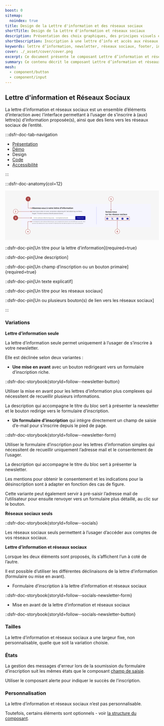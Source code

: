 ```yaml
---
boost: 0
sitemap:
  noindex: true
title: Design de la Lettre d'information et des réseaux sociaux
shortTitle: Design de la Lettre d'information et réseaux sociaux
description: Présentation des choix graphiques, des principes visuels et des variantes disponibles du composant Lettre d'information et des réseaux sociaux.
shortDescription: Inscription à une lettre d’info et accès aux réseaux sociaux.
keywords: lettre d’information, newsletter, réseaux sociaux, footer, interface, composant, design system, RGPD, accessibilité, usager
cover: ./_asset/cover/cover.png
excerpt: Ce document présente le composant Lettre d’information et réseaux sociaux, destiné à favoriser l’abonnement et la consultation des comptes sociaux, avec recommandations d’intégration et règles éditoriales.
summary: Ce contenu décrit le composant Lettre d’information et réseaux sociaux, conçu pour permettre aux usagers de s’abonner à une ou plusieurs lettres d’information et de consulter les réseaux sociaux de l’entité. Il précise les recommandations d’intégration, notamment sa position dans la page, et les consignes éditoriales telles que l’adaptation du message selon le contexte ou les mentions relatives à l’utilisation des données personnelles. Ce guide s’adresse aux équipes chargées de la conception éditoriale et technique des sites web publics.
mesh:
  - component/button
  - component/input
---
```


## Lettre d'information et Réseaux Sociaux

La lettre d’information et réseaux sociaux est un ensemble d’éléments d’interaction avec l’interface permettant à l’usager de s’inscrire à (aux) lettre(s) d’information proposée(s), ainsi que des liens vers les réseaux sociaux de l’entité.

:::dsfr-doc-tab-navigation

- [Présentation](../index.md)
- [Démo](../demo/index.md)
- Design
- [Code](../code/index.md)
- [Accessibilité](../accessibility/index.md)

:::

:::dsfr-doc-anatomy{col=12}

![Anatomie de la lettre d'information et des réseaux sociaux](../_asset/anatomy/anatomy-1.png)

::dsfr-doc-pin[Un titre pour la lettre d’information]{required=true}

::dsfr-doc-pin[Une description]

::dsfr-doc-pin[Un champ d’inscription ou un bouton primaire]{required=true}

::dsfr-doc-pin[Un texte explicatif]

::dsfr-doc-pin[Un titre pour les réseaux sociaux]

::dsfr-doc-pin[Un ou plusieurs bouton(s) de lien vers les réseaux sociaux]

:::

### Variations

**Lettre d’information seule**

La lettre d’information seule permet uniquement à l’usager de s’inscrire à votre newsletter.

Elle est déclinée selon deux variantes :

- **Une mise en avant** avec un bouton redirigeant vers un formulaire d’inscription riche.

::dsfr-doc-storybook{storyId=follow--newsletter-button}

Utiliser la mise en avant pour les lettres d’information plus complexes qui nécessitent de recueillir plusieurs informations.

La description qui accompagne le titre du bloc sert à présenter la newsletter et le bouton redirige vers le formulaire d’inscription.

- **Un formulaire d’inscription** qui intègre directement un champ de saisie d’e-mail pour s’inscrire depuis le pied de page.

::dsfr-doc-storybook{storyId=follow--newsletter-form}

Utiliser le formulaire d’inscription pour les lettres d’information simples qui nécessitent de recueillir uniquement l’adresse mail et le consentement de l’usager.

La description qui accompagne le titre du bloc sert à présenter la newsletter.

Les mentions pour obtenir le consentement et les indications pour la désinscription sont à adapter en fonction des cas de figure.

Cette variante peut également servir à pré-saisir l’adresse mail de l’utilisateur pour ensuite renvoyer vers un formulaire plus détaillé, au clic sur le bouton.

**Réseaux sociaux seuls**

::dsfr-doc-storybook{storyId=follow--socials}

Les réseaux sociaux seuls permettent à l’usager d’accéder aux comptes de vos réseaux sociaux.

**Lettre d’information et réseaux sociaux**

Lorsque les deux éléments sont proposés, ils s’affichent l’un à coté de l’autre.

Il est possible d’utiliser les différentes déclinaisons de la lettre d’information (formulaire ou mise en avant).

- Formulaire d’inscription à la lettre d’information et réseaux sociaux

::dsfr-doc-storybook{storyId=follow--socials-newsletter-form}

- Mise en avant de la lettre d’information et réseaux sociaux

::dsfr-doc-storybook{storyId=follow--socials-newsletter-button}

### Tailles

La lettre d’information et réseaux sociaux a une largeur fixe, non personnalisable, quelle que soit la variation choisie.

### États

La gestion des messages d'erreur lors de la soumission du formulaire d’inscription suit les mêmes états que le composant [champ de saisie](../../../../input/_part/doc/index.md).

Utiliser le composant alerte pour indiquer le succès de l’inscription.

### Personnalisation

La lettre d’information et réseaux sociaux n’est pas personnalisable.

Toutefois, certains éléments sont optionnels - voir [la structure du composant](#lettre-d-information-et-reseaux-sociaux).
